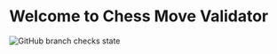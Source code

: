 # Welcome to Chess Move Validator
<img alt="GitHub branch checks state" src="https://img.shields.io/github/workflow/status/mherrerarendon/chess_move_validator/Rust"><br/>